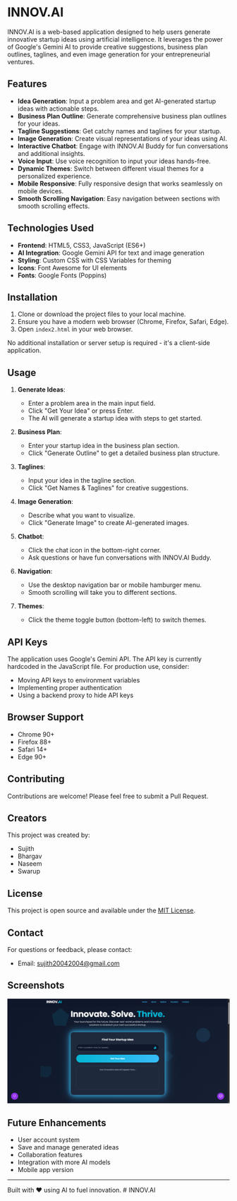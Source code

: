 # INNOV.AI

INNOV.AI is a web-based application designed to help users generate innovative startup ideas using artificial intelligence. It leverages the power of Google's Gemini AI to provide creative suggestions, business plan outlines, taglines, and even image generation for your entrepreneurial ventures.

## Features

- **Idea Generation**: Input a problem area and get AI-generated startup ideas with actionable steps.
- **Business Plan Outline**: Generate comprehensive business plan outlines for your ideas.
- **Tagline Suggestions**: Get catchy names and taglines for your startup.
- **Image Generation**: Create visual representations of your ideas using AI.
- **Interactive Chatbot**: Engage with INNOV.AI Buddy for fun conversations and additional insights.
- **Voice Input**: Use voice recognition to input your ideas hands-free.
- **Dynamic Themes**: Switch between different visual themes for a personalized experience.
- **Mobile Responsive**: Fully responsive design that works seamlessly on mobile devices.
- **Smooth Scrolling Navigation**: Easy navigation between sections with smooth scrolling effects.

## Technologies Used

- **Frontend**: HTML5, CSS3, JavaScript (ES6+)
- **AI Integration**: Google Gemini API for text and image generation
- **Styling**: Custom CSS with CSS Variables for theming
- **Icons**: Font Awesome for UI elements
- **Fonts**: Google Fonts (Poppins)

## Installation

1. Clone or download the project files to your local machine.
2. Ensure you have a modern web browser (Chrome, Firefox, Safari, Edge).
3. Open `index2.html` in your web browser.

No additional installation or server setup is required - it's a client-side application.

## Usage

1. **Generate Ideas**:

   - Enter a problem area in the main input field.
   - Click "Get Your Idea" or press Enter.
   - The AI will generate a startup idea with steps to get started.

2. **Business Plan**:

   - Enter your startup idea in the business plan section.
   - Click "Generate Outline" to get a detailed business plan structure.

3. **Taglines**:

   - Input your idea in the tagline section.
   - Click "Get Names & Taglines" for creative suggestions.

4. **Image Generation**:

   - Describe what you want to visualize.
   - Click "Generate Image" to create AI-generated images.

5. **Chatbot**:

   - Click the chat icon in the bottom-right corner.
   - Ask questions or have fun conversations with INNOV.AI Buddy.

6. **Navigation**:

   - Use the desktop navigation bar or mobile hamburger menu.
   - Smooth scrolling will take you to different sections.

7. **Themes**:
   - Click the theme toggle button (bottom-left) to switch themes.

## API Keys

The application uses Google's Gemini API. The API key is currently hardcoded in the JavaScript file. For production use, consider:

- Moving API keys to environment variables
- Implementing proper authentication
- Using a backend proxy to hide API keys

## Browser Support

- Chrome 90+
- Firefox 88+
- Safari 14+
- Edge 90+

## Contributing

Contributions are welcome! Please feel free to submit a Pull Request.

## Creators

This project was created by:

- Sujith
- Bhargav
- Naseem
- Swarup

## License

This project is open source and available under the [MIT License](LICENSE).

## Contact

For questions or feedback, please contact:

- Email: sujith20042004@gmail.com

## Screenshots

![alt text](image.png)

## Future Enhancements

- User account system
- Save and manage generated ideas
- Collaboration features
- Integration with more AI models
- Mobile app version

---

Built with ❤️ using AI to fuel innovation.
#   I N N O V . A I 
 
 